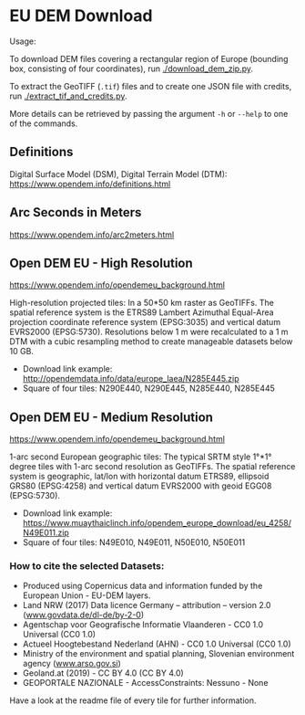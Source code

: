 # EU DEM Download

Usage:

To download DEM files covering a rectangular region of Europe (bounding box, consisting of four coordinates),
run  [./download_dem_zip.py](./download_dem_zip.py).

To extract the GeoTIFF (`.tif`) files and to create one JSON file with credits,
run [./extract_tif_and_credits.py](./extract_tif_and_credits.py).

More details can be retrieved by passing the argument `-h` or `--help` to one of the commands.

## Definitions

Digital Surface Model (DSM), Digital Terrain Model (DTM): https://www.opendem.info/definitions.html

## Arc Seconds in Meters

https://www.opendem.info/arc2meters.html

## Open DEM EU - High Resolution

https://www.opendem.info/opendemeu_background.html

High-resolution projected tiles: In a 50*50 km raster as GeoTIFFs. The spatial reference system is the ETRS89 Lambert
Azimuthal Equal-Area projection coordinate reference system (EPSG:3035) and vertical datum EVRS2000 (EPSG:5730).
Resolutions below 1 m were recalculated to a 1 m DTM with a cubic resampling method to create manageable datasets below
10 GB.

- Download link example: http://opendemdata.info/data/europe_laea/N285E445.zip
- Square of four tiles: N290E440, N290E445, N285E440, N285E445

## Open DEM EU - Medium Resolution

https://www.opendem.info/opendemeu_background.html

1-arc second European geographic tiles: The typical SRTM style 1°*1° degree tiles with 1-arc second resolution as
GeoTIFFs. The spatial reference system is geographic, lat/lon with horizontal datum ETRS89, ellipsoid GRS80 (EPSG:4258)
and vertical datum EVRS2000 with geoid EGG08 (EPSG:5730).

- Download link example: https://www.muaythaiclinch.info/opendem_europe_download/eu_4258/N49E011.zip
- Square of four tiles: N49E010, N49E011, N50E010, N50E011

### How to cite the selected Datasets:

- Produced using Copernicus data and information funded by the European Union - EU-DEM layers.
- Land NRW (2017) Data licence Germany – attribution – version 2.0 (www.govdata.de/dl-de/by-2-0)
- Agentschap voor Geografische Informatie Vlaanderen - CC0 1.0 Universal (CC0 1.0)
- Actueel Hoogtebestand Nederland (AHN) - CC0 1.0 Universal (CC0 1.0)
- Ministry of the environment and spatial planning, Slovenian environment agency (www.arso.gov.si)
- Geoland.at (2019) - CC BY 4.0 (CC BY 4.0)
- GEOPORTALE NAZIONALE - AccessConstraints: Nessuno - None

Have a look at the readme file of every tile for further information.
